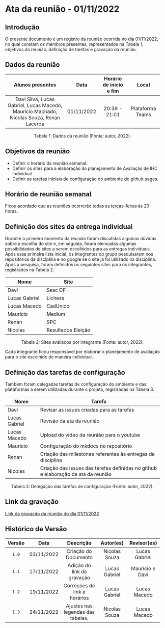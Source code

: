 # Ata da reunião - 01/11/2022

## Introdução

O presente documento é um registro da reunião ocorrida no dia 01/11/2022, no qual constam os membros presentes, representados na Tabela 1, objetivos da reunião, definição de tarefas e gravação da reunião.

## Dados da reunião

|                                    Alunos presentes                                     |    Data    | Horário de inicio e fim |      Local       |
| :-------------------------------------------------------------------------------------: | :--------: | :---------------------: | :--------------: |
| Davi Silva, Lucas Gabriel, Lucas Macedo, Maurício Machado, Nicolas Souza, Renan Lacerda | 01/11/2022 |      20:39 - 21:01      | Plataforma Teams |

<div style="text-align: center">
<p> Tabela 1: Dados da reunião (Fonte: autor, 2022). </p>
</div>

## Objetivos da reunião

- Definir o horário da reunião semanal.
- Definir os sites para a elaboração do planejamento de Avaliação de IHC individual.
- Definir as tarefas iniciais de configuração do ambiente do github pages.

## Horário de reunião semanal

Ficou acordado que as reuniões ocorrerão todas as terças-feiras às 20 horas.

## Definição dos sites da entrega individual

Durante o primeiro momento da reunião foram discutidas algumas dúvidas sobre a escolha do site e, em seguida, foram elencadas algumas possibilidades de sites a serem escolhidos para as entregas individuais. Após essa primeira lista inicial, os integrantes do grupo pesquisaram nos repositórios da disciplina e no google se o site já foi utilizado na disciplina. Após a pesquisa, foram definidos os seguintes sites para os integrantes, registrados na Tabela 2.

| Nome          | Site               |
| ------------- | ------------------ |
| Davi          | Sesc DF            |
| Lucas Gabriel | Lichess            |
| Lucas Macedo  | CadUnico           |
| Maurício      | Medium             |
| Renan         | SPC                |
| Nicolas       | Resultados Eleição |

<div style="text-align: center">
<p> Tabela 2: Sites avaliados por integrante (Fonte: autor, 2022). </p>
</div>

Cada integrante ficou responsável por elaborar o planejamento de avaliação para o site escolhido de maneira individual.

## Definição das tarefas de configuração

Também foram delegadas tarefas de configuração do ambiente e das plataformas a serem utilizadas durante o projeto, registradas na Tabela 3.

| Nome          | Tarefa                                                                            |
| ------------- | --------------------------------------------------------------------------------- |
| Davi          | Revisar as issues criadas para as tarefas                                         |
| Lucas Gabriel | Revisão da ata da reunião                                                         |
| Lucas Macedo  | Upload do vídeo da reunião para o youtube                                         |
| Maurício      | Configuração do mkdocs no repositório                                             |
| Renan         | Criação das milestones referentes às entregas da disciplina                       |
| Nicolas       | Criação das issues das tarefas definidas no github e elaboração da ata da reunião |

<div style="text-align: center">
<p> Tabela 3: Delegação das tarefas de configuração (Fonte: autor, 2022). </p>
</div>

## Link da gravação

[Link da gravação da reunião do dia 01/11/2022](https://youtu.be/uqWo7RNOuQE)

## Histórico de Versão

| Versão |    Data    |             Descrição             |   Autor(es)   |   Revisor(es)   |
| :----: | :--------: | :-------------------------------: | :-----------: | :-------------: |
| `1.0`  | 03/11/2022 |       Criação do Documento        | Nicolas Souza |  Lucas Gabriel  |
| `1.1`  | 17/11/2022 |    Adição do link da gravação     | Lucas Gabriel | Maurício e Davi |
| `1.2`  | 19/11/2022 |   Correções de link e horários    | Lucas Gabriel |  Lucas Macedo   |
| `1.3`  | 24/11/2022 | Ajustes nas legendas das tabelas. | Nicolas Souza |  Lucas Macedo   |
